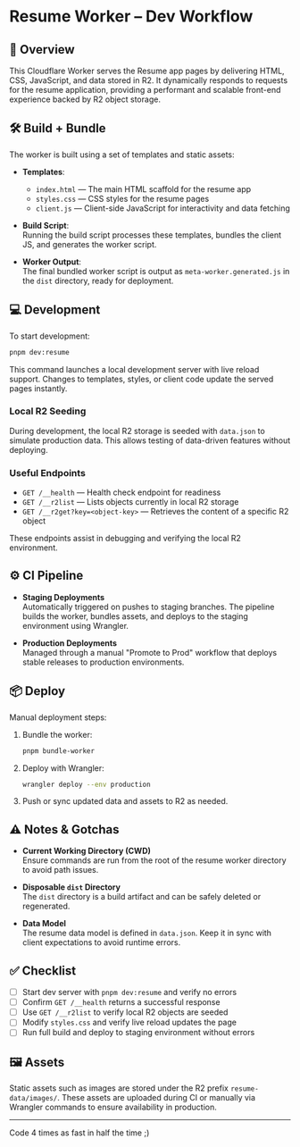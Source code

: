 # Resume Worker – Dev Workflow

## 🚀 Overview

This Cloudflare Worker serves the Resume app pages by delivering HTML, CSS, JavaScript, and data stored in R2. It dynamically responds to requests for the resume application, providing a performant and scalable front-end experience backed by R2 object storage.

## 🛠 Build + Bundle

The worker is built using a set of templates and static assets:

- **Templates**:  
  - `index.html` — The main HTML scaffold for the resume app  
  - `styles.css` — CSS styles for the resume pages  
  - `client.js` — Client-side JavaScript for interactivity and data fetching  

- **Build Script**:  
  Running the build script processes these templates, bundles the client JS, and generates the worker script.

- **Worker Output**:  
  The final bundled worker script is output as `meta-worker.generated.js` in the `dist` directory, ready for deployment.

## 💻 Development

To start development:

```bash
pnpm dev:resume
```

This command launches a local development server with live reload support. Changes to templates, styles, or client code update the served pages instantly.

### Local R2 Seeding

During development, the local R2 storage is seeded with `data.json` to simulate production data. This allows testing of data-driven features without deploying.

### Useful Endpoints

- `GET /__health` — Health check endpoint for readiness  
- `GET /__r2list` — Lists objects currently in local R2 storage  
- `GET /__r2get?key=<object-key>` — Retrieves the content of a specific R2 object  

These endpoints assist in debugging and verifying the local R2 environment.

## ⚙️ CI Pipeline

- **Staging Deployments**  
  Automatically triggered on pushes to staging branches. The pipeline builds the worker, bundles assets, and deploys to the staging environment using Wrangler.

- **Production Deployments**  
  Managed through a manual "Promote to Prod" workflow that deploys stable releases to production environments.

## 📦 Deploy

Manual deployment steps:

1. Bundle the worker:

   ```bash
   pnpm bundle-worker
   ```

2. Deploy with Wrangler:

   ```bash
   wrangler deploy --env production
   ```

3. Push or sync updated data and assets to R2 as needed.

## ⚠️ Notes & Gotchas

- **Current Working Directory (CWD)**  
  Ensure commands are run from the root of the resume worker directory to avoid path issues.

- **Disposable `dist` Directory**  
  The `dist` directory is a build artifact and can be safely deleted or regenerated.

- **Data Model**  
  The resume data model is defined in `data.json`. Keep it in sync with client expectations to avoid runtime errors.

## ✅ Checklist

- [ ] Start dev server with `pnpm dev:resume` and verify no errors  
- [ ] Confirm `GET /__health` returns a successful response  
- [ ] Use `GET /__r2list` to verify local R2 objects are seeded  
- [ ] Modify `styles.css` and verify live reload updates the page  
- [ ] Run full build and deploy to staging environment without errors  

## 🖼 Assets

Static assets such as images are stored under the R2 prefix `resume-data/images/`. These assets are uploaded during CI or manually via Wrangler commands to ensure availability in production.

---

Code 4 times as fast in half the time ;)
